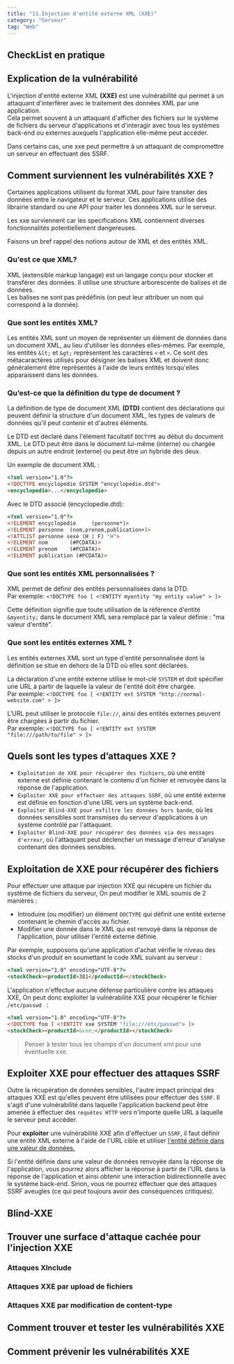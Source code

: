 ```yaml
---
title: "11.Injection d'entité externe XML (XXE)"
category: "Serveur"
tag: "Web"
---
```

## CheckList en pratique


## Explication de la vulnérabilité  

L'injection d'entité externe XML **(XXE)** est une vulnérabilité qui permet à un attaquant d'interférer avec le traitement des données XML par une application.  
Cela permet souvent à un attaquant d'afficher des fichiers sur le système de fichiers du serveur d'applications et d'interagir avec tous les systèmes back-end ou externes auxquels l'application elle-même peut accéder.

Dans certains cas, une xxe peut permettre à un attaquant de compromettre un serveur en effectuant des SSRF.

## Comment surviennent les vulnérabilités XXE ?
Certaines applications utilisent du format XML pour faire transiter des données entre le navigateur et le serveur. Ces applications utilise des librairie standard ou une API pour traiter les données XML sur le serveur.

Les xxe surviennent car les specifications XML contiennent diverses fonctionnalités potentiellement dangereuses.


Faisons un bref rappel des notions autour de XML et des entités XML.

### Qu'est ce que XML?
XML (extensible markup langage) est un langage conçu pour stocker et transférer des données. Il utilise une structure arborescente de balises et de données.   
Les balises ne sont pas prédéfinis (on peut leur attribuer un nom qui correspond à la donnée).

### Que sont les entités XML?
Les entités XML sont un moyen de représenter un élément de données dans un document XML, au lieu d'utiliser les données elles-mêmes.
Par exemple, les entités `&lt;` et `&gt;` représentent les caractères `<` et `>`. Ce sont des métacaractères utilisés pour désigner les balises XML et doivent donc généralement être représentés à l'aide de leurs entités lorsqu'elles apparaissent dans les données.

### Qu’est-ce que la définition du type de document ?
La définition de type de document XML **(DTD)** contient des déclarations qui peuvent définir la structure d'un document XML, les types de valeurs de données qu'il peut contenir et d'autres éléments.

Le DTD est déclaré dans l'élément facultatif `DOCTYPE` au début du document XML. Le DTD peut être dans le document lui-même (interne) ou chargée depuis un autre endroit (externe) ou peut être un hybride des deux.

Un exemple de document XML :
```html
<?xml version="1.0"?>
<!DOCTYPE encyclopedie SYSTEM "encyclopedie.dtd">
<encyclopedie>...</encyclopedie>
```

Avec le DTD associé (encyclopedie.dtd):

```html
<?xml version="1.0"?>
<!ELEMENT encyclopedie     (personne*)>
<!ELEMENT personne  (nom,prenom,publication+)>
<!ATTLIST personne sexe (H | F) "H">
<!ELEMENT nom       (#PCDATA)>
<!ELEMENT prenom    (#PCDATA)>
<!ELEMENT publication (#PCDATA)>
```

### Que sont les entités XML personnalisées ?
XML permet de définir des entités personnalisées dans la DTD.  
Par exemple:
`<!DOCTYPE foo [ <!ENTITY myentity "my entity value" > ]>`

Cette définition signifie que toute utilisation de la référence d'entité `&myentity;` dans le document XML sera remplacé par la valeur définie : "ma valeur d'entité".

### Que sont les entités externes XML ?

Les entités externes XML sont un type d'entité personnalisée dont la définition se situe en dehors de la DTD où elles sont déclarées.

La déclaration d'une entité externe utilise le mot-clé `SYSTEM` et doit spécifier une URL à partir de laquelle la valeur de l'entité doit être chargée.  
Par exemple:
`<!DOCTYPE foo [ <!ENTITY ext SYSTEM "http://normal-website.com" > ]>`


L'URL peut utiliser le protocole `file://`, ainsi des entités externes peuvent être chargées à partir du fichier.  
Par exemple:
`<!DOCTYPE foo [ <!ENTITY ext SYSTEM "file:///path/to/file" > ]>`


## Quels sont les types d’attaques XXE ?

- `Exploitation de XXE pour récupérer des fichiers`, où une entité externe est définie contenant le contenu d'un fichier et renvoyée dans la réponse de l'application.
- `Exploiter XXE pour effectuer des attaques SSRF`, où une entité externe est définie en fonction d'une URL vers un système back-end.
- `Exploiter Blind-XXE pour exfiltre les données hors bande`, où les données sensibles sont transmises du serveur d'applications à un système contrôlé par l'attaquant.
- `Exploiter Blind-XXE pour récupérer des données via des messages d'erreur`, où l'attaquant peut déclencher un message d'erreur d'analyse contenant des données sensibles.

## Exploitation de XXE pour récupérer des fichiers
Pour effectuer une attaque par injection XXE qui récupère un fichier du système de fichiers du serveur, On peut modifier le XML soumis de 2 manières :
- Introduire (ou modifier) un élément `DOCTYPE` qui définit une entité externe contenant le chemin d'accès au fichier.
- Modifier une donnée dans le XML qui est renvoyé dans la réponse de l'application, pour utiliser l'entité externe définie.

Par exemple, supposons qu'une application d'achat vérifie le niveau des stocks d'un produit en soumettant le code XML suivant au serveur :
```html
<?xml version="1.0" encoding="UTF-8"?>
<stockCheck><productId>381</productId></stockCheck>
```

L'application n'effectue aucune défense particulière contre les attaques XXE, On peut donc exploiter la vulnérabilité XXE pour récupérer le fichier `/etc/passwd ` :

```html
<?xml version="1.0" encoding="UTF-8"?>
<!DOCTYPE foo [ <!ENTITY xxe SYSTEM "file:///etc/passwd"> ]>
<stockCheck><productId>&xxe;</productId></stockCheck>
```
> Penser à tester tous les champs d'un document xml pour une éventuelle xxe.

## Exploiter XXE pour effectuer des attaques SSRF
Outre la récupération de données sensibles, l'autre impact principal des attaques XXE est qu'elles peuvent être utilisées pour effectuer des `SSRF`.
Il s'agit d'une vulnérabilité dans laquelle l'application backend peut être amenée à effectuer des `requêtes HTTP` vers n'importe quelle URL à laquelle le serveur peut accéder.  

Pour **exploiter** une vulnérabilité XXE afin d'effectuer un `SSRF`, il faut définir une entité XML externe à l'aide de l'URL cible et utiliser <u>l'entité définie dans une valeur de données.</u>

Si l'entité définie dans une valeur de données renvoyée dans la réponse de l'application, vous pourrez alors afficher la réponse à partir de l'URL dans la réponse de l'application et ainsi obtenir une interaction bidirectionnelle avec le système back-end. Sinon, vous ne pourrez effectuer que des attaques SSRF aveugles (ce qui peut toujours avoir des conséquences critiques).

## Blind-XXE


## Trouver une surface d'attaque cachée pour l'injection XXE

### Attaques XInclude
### Attaques XXE par upload de fichiers
### Attaques XXE par modification de content-type


## Comment trouver et tester les vulnérabilités XXE

## Comment prévenir les vulnérabilités XXE



